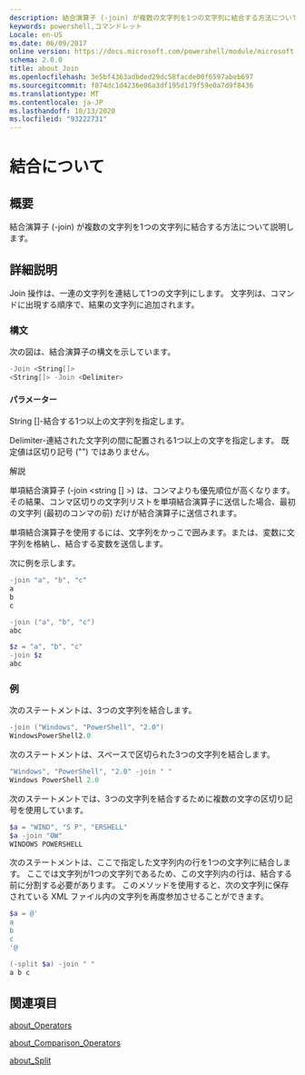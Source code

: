 ```yaml
---
description: 結合演算子 (-join) が複数の文字列を1つの文字列に結合する方法について説明します。
keywords: powershell,コマンドレット
Locale: en-US
ms.date: 06/09/2017
online version: https://docs.microsoft.com/powershell/module/microsoft.powershell.core/about/about_join?view=powershell-5.1&WT.mc_id=ps-gethelp
schema: 2.0.0
title: about_Join
ms.openlocfilehash: 3e5bf4363adbded29dc58facde00f6597abeb697
ms.sourcegitcommit: f874dc1d4236e06a3df195d179f59e0a7d9f8436
ms.translationtype: MT
ms.contentlocale: ja-JP
ms.lasthandoff: 10/13/2020
ms.locfileid: "93222731"
---
```

# <a name="about-join"></a>結合について

## <a name="short-description"></a>概要

結合演算子 (-join) が複数の文字列を1つの文字列に結合する方法について説明します。

## <a name="long-description"></a>詳細説明

Join 操作は、一連の文字列を連結して1つの文字列にします。 文字列は、コマンドに出現する順序で、結果の文字列に追加されます。

### <a name="syntax"></a>構文

次の図は、結合演算子の構文を示しています。

```powershell
-Join <String[]>
<String[]> -Join <Delimiter>
```

#### <a name="parameters"></a>パラメーター

String []-結合する1つ以上の文字列を指定します。

Delimiter-連結された文字列の間に配置される1つ以上の文字を指定します。 既定値は区切り記号 ("") ではありません。

解説

単項結合演算子 (-join <string [] >) は、コンマよりも優先順位が高くなります。 その結果、コンマ区切りの文字列リストを単項結合演算子に送信した場合、最初の文字列 (最初のコンマの前) だけが結合演算子に送信されます。

単項結合演算子を使用するには、文字列をかっこで囲みます。または、変数に文字列を格納し、結合する変数を送信します。

次に例を示します。

```powershell
-join "a", "b", "c"
a
b
c

-join ("a", "b", "c")
abc

$z = "a", "b", "c"
-join $z
abc
```

### <a name="examples"></a>例

次のステートメントは、3つの文字列を結合します。

```powershell
-join ("Windows", "PowerShell", "2.0")
WindowsPowerShell2.0
```

次のステートメントは、スペースで区切られた3つの文字列を結合します。

```powershell
"Windows", "PowerShell", "2.0" -join " "
Windows PowerShell 2.0
```

次のステートメントでは、3つの文字列を結合するために複数の文字の区切り記号を使用しています。

```powershell
$a = "WIND", "S P", "ERSHELL"
$a -join "OW"
WINDOWS POWERSHELL
```

次のステートメントは、ここで指定した文字列内の行を1つの文字列に結合します。 ここでは文字列が1つの文字列であるため、この文字列内の行は、結合する前に分割する必要があります。 このメソッドを使用すると、次の文字列に保存されている XML ファイル内の文字列を再度参加させることができます。

```powershell
$a = @'
a
b
c
'@

(-split $a) -join " "
a b c
```

## <a name="see-also"></a>関連項目

[about_Operators](about_Operators.md)

[about_Comparison_Operators](about_Comparison_Operators.md)

[about_Split](about_Split.md)
